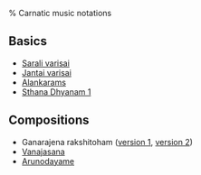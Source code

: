 % Carnatic music notations

## Basics

- [Sarali varisai](saralivarisai.html)
- [Jantai varisai](jantai.html)
- [Alankarams](alankarams.html)
- [Sthana Dhyanam 1](sthanadhyanam1.html)

## Compositions

- Ganarajena rakshitoham ([version 1](ganarajena.html), [version 2](ganarajena2.html))
- [Vanajasana](vanajasana.html)
- [Arunodayame](arunodayame.html)

